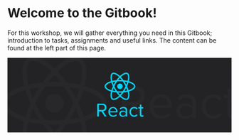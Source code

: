 # Welcome to the Gitbook!

For this workshop, we will gather everything you need in this Gitbook; introduction to tasks, assignments and useful links. The content can be found at the left part of this page. 

![](.gitbook/assets/react.jpeg)

